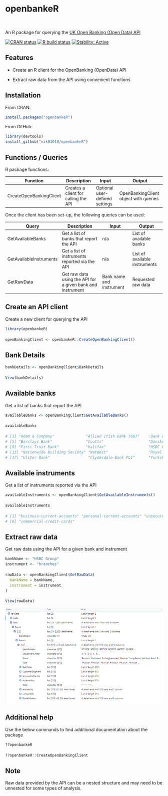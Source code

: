 # openbankeR

<br> 

An R package for querying the 
<a href="https://openbankinguk.github.io/opendata-api-docs-pub/" target="_blank">UK Open Banking (Open Data) API</a>


<!-- badges: start -->
[![CRAN status](https://www.r-pkg.org/badges/version/openbankeR)](https://CRAN.R-project.org/package=openbankeR)
[![R build status](https://github.com/nik01010/openbankeR/workflows/R-CMD-check/badge.svg)](https://github.com/nik01010/openbankeR/actions)
[![Stability: Active](https://masterminds.github.io/stability/active.svg)](https://masterminds.github.io/stability/active.html)
<!-- badges: end -->


## Features
- Create an R client for the OpenBanking (OpenData) API

- Extract raw data from the API using convenient functions


## Installation
From CRAN:
```R
install.packages("openbankeR")
```

From GitHub:
```R
library(devtools)
install_github("nik01010/openbankeR")
```


## Functions / Queries

R package functions:

| Function       | Description                | Input | Output             |
| ------------- |----------------------|----------------------|-------------------|
| CreateOpenBankingClient | Creates a client for calling the API | Optional user-defined settings | OpenBankingClient object with queries |

Once the client has been set-up, the following queries can be used:

| Query       | Description                | Input | Output             |
| ------------- |----------------------|----------------------|-------------------|
| GetAvailableBanks | Get a list of banks that report the API  | n/a | List of available banks |
| GetAvailableInstruments | Get a list of instruments reported via the API  | n/a | List of available instruments |
| GetRawData | Get raw data using the API for a given bank and instrument | Bank name and instrument | Requested raw data |


## Create an API client
Create a new client for querying the API
```R
library(openbankeR)

openBankingClient <- openbankeR::CreateOpenBankingClient()
```

## Bank Details
```R
bankDetails <- openBankingClient$BankDetails

View(bankDetails)
```


## Available banks
Get a list of banks that report the API
```R
availableBanks <- openBankingClient$GetAvailableBanks()

availableBanks

# [1] "Adam & Company"              "Allied Irish Bank (GB)"    "Bank of Ireland (UK)"      "Bank of Scotland"           
# [5] "Barclays Bank"               "Coutts"                    "Danske Bank"               "Esme"                       
# [9] "First Trust Bank"            "Halifax"                   "HSBC Group"                "Lloyds Bank"                
# [13] "Nationwide Building Society" "NatWest"                  "Royal Bank of Scotland"    "Santander UK"               
# [17] "Ulster Bank"                 "Clydesdale Bank PLC"      "Yorkshire Bank"            "VM"
```


## Available instruments
Get a list of instruments reported via the API
```R
availableInstruments <- openBankingClient$GetAvailableInstruments()

availableInstruments

# [1] "business-current-accounts" "personal-current-accounts" "unsecured-sme-loans"  "atms"  "branches"                 
# [6] "commercial-credit-cards"
```


## Extract raw data
Get raw data using the API for a given bank and instrument
```R
bankName <- "HSBC Group"
instrument <- "branches"

rawData <- openBankingClient$GetRawData(
  bankName = bankName,
  instrument = instrument
)

View(rawData)
```

![Raw Data](man/figures/raw-data-screenshot.PNG)


## Additional help
Use the below commands to find additional documentation about the package
```R
??openbankeR

??openbankeR::CreateOpenBankingClient
```


## Note
Raw data provided by the API can be a nested structure and may need to be unnested for some types of analysis.

